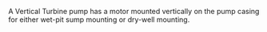 A Vertical Turbine pump has a motor mounted vertically on the pump casing for either
                wet-pit sump mounting or dry-well mounting.